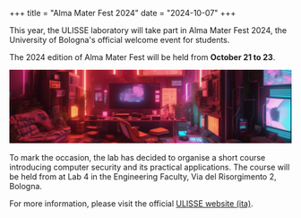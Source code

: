 +++
title = "Alma Mater Fest 2024"
date = "2024-10-07"
+++

This year, the ULISSE laboratory will take part in Alma Mater Fest 2024, the University of Bologna's official welcome event for students.

The 2024 edition of Alma Mater Fest will be held from **October 21 to 23**.

![](hero.jpg)

To mark the occasion, the lab has decided to organise a short course introducing computer security and its practical applications. The course will be held from at Lab 4 in the Engineering Faculty, Via del Risorgimento 2, Bologna.

For more information, please visit the official [ULISSE website (ita)](https://ulis.se/amf/).

